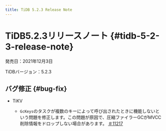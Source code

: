 ```yaml
---
title: TiDB 5.2.3 Release Note
---
```


# TiDB5.2.3リリースノート {#tidb-5-2-3-release-note}

発売日：2021年12月3日

TiDBバージョン：5.2.3

## バグ修正 {#bug-fix}

-   TiKV

    -   `GcKeys`のタスクが複数のキーによって呼び出されたときに機能しないという問題を修正します。この問題が原因で、圧縮ファイラーGCがMVCC削除情報をドロップしない場合があります。 [＃11217](https://github.com/tikv/tikv/issues/11217)
